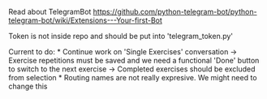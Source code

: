 Read about TelegramBot
https://github.com/python-telegram-bot/python-telegram-bot/wiki/Extensions---Your-first-Bot

Token is not inside repo and should be put into 'telegram_token.py'

Current to do:
    * Continue work on 'Single Exercises' conversation
        -> Exercise repetitions must be saved and we need a functional 'Done' button to switch to the next exercise
        -> Completed exercises should be excluded from selection
    * Routing names are not really expresive. We might need to change this


